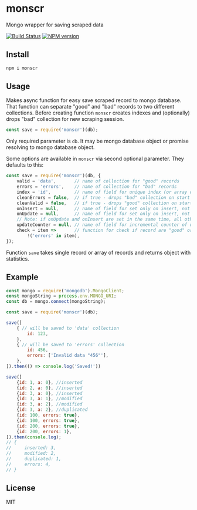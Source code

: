 # monscr

Mongo wrapper for saving scraped data

[![Build Status][travis-image]][travis-url]
[![NPM version][npm-image]][npm-url]

## Install

```bash
npm i monscr
```

## Usage

Makes async function for easy save scraped record to mongo database. That function can separate "good" and "bad" records to two different collections. Before creating function `monscr` creates indexes and (optionally) drops "bad" collection for new scraping session.

```js
const save = require('monscr')(db);
```

Only required parameter is `db`. It may be mongo database object or promise resolving to mongo database object.

Some options are available in `monscr` via second optional parameter. They defaults to this:

```js
const save = require('monscr')(db, {
    valid = 'data',       // name of collection for "good" records
    errors = 'errors',    // name of collection for "bad" records
    index = 'id',         // name of field for unique index (or array of names for multi-field)
    cleanErrors = false,  // if true - drops "bad" collection on start
    cleanValid = false,   // if true - drops "good" collection on start
    onInsert = null,      // name of field for set only on insert, not update (or array of names)
    onUpdate = null,      // name of field for set only on insert, not update (or array of names)
    // Note: if onUpdate and onInsert are set in the same time, all other fields in saved records will be ignored
    updateCounter = null, // name of field for incremental counter of updates (will be added to item)
    check = item =>       // function for check if record are "good" or not
        !('errors' in item),
});
```

Function `save` takes single record or array of records and returns object with statistics.

## Example

```js
const mongo = require('mongodb').MongoClient;
const mongoString = process.env.MONGO_URI;
const db = mongo.connect(mongoString);

const save = require('monscr')(db);

save([
    { // will be saved to 'data' collection
        id: 123,
    },
    { // will be saved to 'errors' collection
        id: 456,
        errors: ['Invalid data "456"'],
    },
]).then(() => console.log('Saved!'))

save([
    {id: 1, a: 0}, //inserted
    {id: 2, a: 0}, //inserted
    {id: 3, a: 0}, //inserted
    {id: 3, a: 1}, //modified
    {id: 3, a: 2}, //modified
    {id: 3, a: 2}, //duplicated
    {id: 100, errors: true},
    {id: 100, errors: true},
    {id: 200, errors: true},
    {id: 200, errors: 1},
]).then(console.log);
// {
//     inserted: 3,
//     modified: 2,
//     duplicated: 1,
//     errors: 4,
// }
```

## License

MIT

[npm-url]: https://npmjs.org/package/monscr
[npm-image]: https://badge.fury.io/js/monscr.svg
[travis-url]: https://travis-ci.org/astur/monscr
[travis-image]: https://travis-ci.org/astur/monscr.svg?branch=master